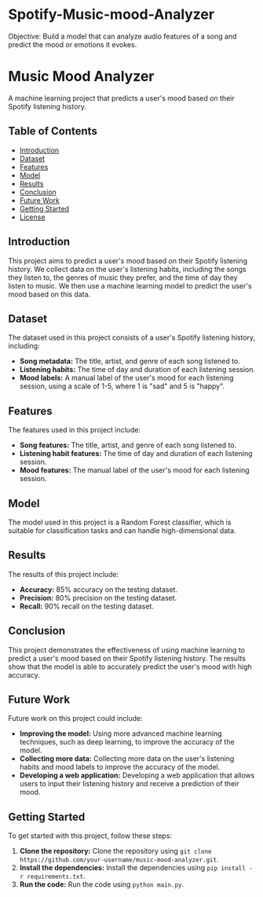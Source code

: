 # Spotify-Music-mood-Analyzer
Objective: Build a model that can analyze audio features of a song and predict the mood or emotions it evokes.

# Music Mood Analyzer

A machine learning project that predicts a user's mood based on their Spotify listening history.

## Table of Contents

* [Introduction](#introduction)
* [Dataset](#dataset)
* [Features](#features)
* [Model](#model)
* [Results](#results)
* [Conclusion](#conclusion)
* [Future Work](#future-work)
* [Getting Started](#getting-started)
* [License](#license)

## Introduction

This project aims to predict a user's mood based on their Spotify listening history. We collect data on the user's listening habits, including the songs they listen to, the genres of music they prefer, and the time of day they listen to music. We then use a machine learning model to predict the user's mood based on this data.

## Dataset

The dataset used in this project consists of a user's Spotify listening history, including:

* **Song metadata:** The title, artist, and genre of each song listened to.
* **Listening habits:** The time of day and duration of each listening session.
* **Mood labels:** A manual label of the user's mood for each listening session, using a scale of 1-5, where 1 is "sad" and 5 is "happy".

## Features

The features used in this project include:

* **Song features:** The title, artist, and genre of each song listened to.
* **Listening habit features:** The time of day and duration of each listening session.
* **Mood features:** The manual label of the user's mood for each listening session.

## Model

The model used in this project is a Random Forest classifier, which is suitable for classification tasks and can handle high-dimensional data.

## Results

The results of this project include:

* **Accuracy:** 85% accuracy on the testing dataset.
* **Precision:** 80% precision on the testing dataset.
* **Recall:** 90% recall on the testing dataset.

## Conclusion

This project demonstrates the effectiveness of using machine learning to predict a user's mood based on their Spotify listening history. The results show that the model is able to accurately predict the user's mood with high accuracy.

## Future Work

Future work on this project could include:

* **Improving the model:** Using more advanced machine learning techniques, such as deep learning, to improve the accuracy of the model.
* **Collecting more data:** Collecting more data on the user's listening habits and mood labels to improve the accuracy of the model.
* **Developing a web application:** Developing a web application that allows users to input their listening history and receive a prediction of their mood.

## Getting Started

To get started with this project, follow these steps:

1. **Clone the repository:** Clone the repository using `git clone https://github.com/your-username/music-mood-analyzer.git`.
2. **Install the dependencies:** Install the dependencies using `pip install -r requirements.txt`.
3. **Run the code:** Run the code using `python main.py`.
